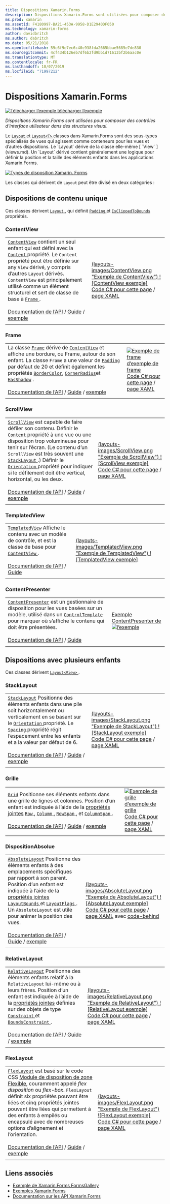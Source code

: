 ```yaml
---
title: Dispositions Xamarin.Forms
description: Dispositions Xamarin.Forms sont utilisées pour composer des contrôles d’interface utilisateur dans des structures visual. Cet article répertorie les dispositions incluses dans Xamarin.Forms.
ms.prod: xamarin
ms.assetid: F4180997-BA21-453A-9958-D1E2940DF050
ms.technology: xamarin-forms
author: davidbritch
ms.author: dabritch
ms.date: 05/21/2018
ms.openlocfilehash: 59c6f9e7ec6c40c938fda2665bbae5685e7de830
ms.sourcegitcommit: 4cf434b126eb7df6b2fd9bb1d71613bf2b6aac0e
ms.translationtype: MT
ms.contentlocale: fr-FR
ms.lasthandoff: 10/07/2019
ms.locfileid: "71997212"
---
```

# <a name="xamarinforms-layouts"></a>Dispositions Xamarin.Forms

[![Télécharger l’exemple](~/media/shared/download.png) télécharger l’exemple](https://docs.microsoft.com/samples/xamarin/xamarin-forms-samples/formsgallery)

_Dispositions Xamarin.Forms sont utilisées pour composer des contrôles d’interface utilisateur dans des structures visual._

Le [ `Layout` ](xref:Xamarin.Forms.Layout) et [ `Layout<T>` ](xref:Xamarin.Forms.Layout`1) classes dans Xamarin.Forms sont des sous-types spécialisés de vues qui agissent comme conteneurs pour les vues et d’autres dispositions. Le `Layout` dérive de la classe elle-même [ `View` ](views.md). Un `Layout` dérivé contient généralement une logique pour définir la position et la taille des éléments enfants dans les applications Xamarin.Forms.

[![Types de disposition Xamarin. Forms](layouts-images/layouts-sml.png "Xamarin. Forms types de disposition")](layouts-images/layouts.png#lightbox "Types de disposition Xamarin. Forms")

Les classes qui dérivent de `Layout` peut être divisé en deux catégories :

## <a name="layouts-with-single-content"></a>Dispositions de contenu unique

Ces classes dérivent [ `Layout` ](xref:Xamarin.Forms.Layout), qui définit [ `Padding` ](xref:Xamarin.Forms.Layout.Padding) et [ `IsClippedToBounds` ](xref:Xamarin.Forms.Layout.IsClippedToBounds) propriétés.

<a name="contentView" />

### <a name="contentview"></a>ContentView

|     |     |
| --- | --- |
| [`ContentView`](xref:Xamarin.Forms.ContentView) contient un seul enfant qui est défini avec la [ `Content` ](xref:Xamarin.Forms.ContentView.Content) propriété. Le `Content` propriété peut être définie sur any `View` dérivé, y compris d’autres `Layout` dérivés. `ContentView` est principalement utilisé comme un élément structurel et sert de classe de base à [ `Frame` ](#frame).<br /><br />[Documentation de l’API](xref:Xamarin.Forms.ContentView) / [Guide](~/xamarin-forms/user-interface/layouts/contentview.md) / [exemple](https://docs.microsoft.com/samples/xamarin/xamarin-forms-samples/userinterface-cardview/) | [(layouts-images/ContentView.png "Exemple de ContentView") ![ContentView exemple]](layouts-images/ContentView-Large.png#lightbox "Exemple ContentView")<br />[Code C# pour cette page](https://github.com/xamarin/xamarin-forms-samples/blob/master/FormsGallery/FormsGallery/FormsGallery/CodeExamples/ContentViewDemoPage.cs) / [page XAML](https://github.com/xamarin/xamarin-forms-samples/blob/master/FormsGallery/FormsGallery/FormsGallery/XamlExamples/ContentViewDemoPage.xaml) |
|     |     |

<a named="frame" />

### <a name="frame"></a>Frame

|     |     |
| --- | --- |
| La classe [`Frame`](xref:Xamarin.Forms.Frame) dérive de [`ContentView`](#contentView) et affiche une bordure, ou Frame, autour de son enfant. La classe `Frame` a une valeur de [`Padding`](xref:Xamarin.Forms.Layout.Padding) par défaut de 20 et définit également les propriétés [`BorderColor`](xref:Xamarin.Forms.Frame.BorderColor), [`CornerRadius`](xref:Xamarin.Forms.Frame.CornerRadius)et [`HasShadow`](xref:Xamarin.Forms.Frame.HasShadow) .<br /><br />[Documentation de l’API](xref:Xamarin.Forms.Frame) / [Guide](~/xamarin-forms/user-interface/layouts/frame.md) / [exemple](https://docs.microsoft.com/samples/xamarin/xamarin-forms-samples/userinterface-frame/) | [![](layouts-images/Frame.png "Exemple de frame") d’exemple de frame](layouts-images/Frame-Large.png#lightbox "Exemple de frame")<br />[Code C# pour cette page](https://github.com/xamarin/xamarin-forms-samples/blob/master/FormsGallery/FormsGallery/FormsGallery/CodeExamples/FrameDemoPage.cs) / [page XAML](https://github.com/xamarin/xamarin-forms-samples/blob/master/FormsGallery/FormsGallery/FormsGallery/XamlExamples/FrameDemoPage.xaml) |
|     |     |

<a name="scrollView" />

### <a name="scrollview"></a>ScrollView

|     |     |
| --- | --- |
| [`ScrollView`](xref:Xamarin.Forms.ScrollView) est capable de faire défiler son contenu. Définir le [ `Content` ](xref:Xamarin.Forms.ScrollView.Content) propriété à une vue ou une disposition trop volumineuse pour tenir sur l’écran. (Le contenu d’un `ScrollView` est très souvent une [ `StackLayout` ](#stackLayout).) Définir le [ `Orientation` ](xref:Xamarin.Forms.ScrollView.Orientation) propriété pour indiquer si le défilement doit être vertical, horizontal, ou les deux.<br /><br />[Documentation de l’API](xref:Xamarin.Forms.ScrollView) / [Guide](~/xamarin-forms/user-interface/layouts/scroll-view.md) / [exemple](https://docs.microsoft.com/samples/xamarin/xamarin-forms-samples/userinterface-layout) | [(layouts-images/ScrollView.png "Exemple de ScrollView") ![ScrollView exemple]](layouts-images/ScrollView-Large.png#lightbox "Exemple ScrollView")<br />[Code C# pour cette page](https://github.com/xamarin/xamarin-forms-samples/blob/master/FormsGallery/FormsGallery/FormsGallery/CodeExamples/ScrollViewDemoPage.cs) / [page XAML](https://github.com/xamarin/xamarin-forms-samples/blob/master/FormsGallery/FormsGallery/FormsGallery/XamlExamples/ScrollViewDemoPage.xaml) |
|     |     |

### <a name="templatedview"></a>TemplatedView

|     |     |
| --- | --- |
| [`TemplatedView`](xref:Xamarin.Forms.TemplatedView) Affiche le contenu avec un modèle de contrôle, et est la classe de base pour [ `ContentView` ](#contentView).<br /><br />[Documentation de l’API](xref:Xamarin.Forms.TemplatedView) / [Guide](~/xamarin-forms/app-fundamentals/templates/control-templates/index.md) | [(layouts-images/TemplatedView.png "Exemple de TemplatedView") ![TemplatedView exemple]](layouts-images/TemplatedView.png#lightbox "Exemple TemplatedView") |
|     |     |

### <a name="contentpresenter"></a>ContentPresenter

|     |     |
| --- | --- |
| [`ContentPresenter`](xref:Xamarin.Forms.ContentPresenter) est un gestionnaire de disposition pour les vues basées sur un modèle, utilisé dans un [ `ControlTemplate` ](xref:Xamarin.Forms.ControlTemplate) pour marquer où s’affiche le contenu qui doit être présentées.<br /><br />[Documentation de l’API](xref:Xamarin.Forms.ContentPresenter) / [Guide](~/xamarin-forms/app-fundamentals/templates/control-templates/index.md) | [Exemple ContentPresenter de ![l’exemple](layouts-images/ContentPresenter.png "ContentPresenter")](layouts-images/ContentPresenter.png#lightbox "Exemple ContentPresenter") |
|     |     |

## <a name="layouts-with-multiple-children"></a>Dispositions avec plusieurs enfants

Ces classes dérivent [ `Layout<View>` ](xref:Xamarin.Forms.Layout`1).

<a name="stackLayout" />

### <a name="stacklayout"></a>StackLayout

|     |     |
| --- | --- |
| [`StackLayout`](xref:Xamarin.Forms.StackLayout) Positionne des éléments enfants dans une pile soit horizontalement ou verticalement en se basant sur le [ `Orientation` ](xref:Xamarin.Forms.StackLayout.Orientation) propriété. Le [ `Spacing` ](xref:Xamarin.Forms.StackLayout.Spacing) propriété régit l’espacement entre les enfants et a la valeur par défaut de 6.<br /><br />[Documentation de l’API](xref:Xamarin.Forms.StackLayout) / [Guide](~/xamarin-forms/user-interface/layouts/stack-layout.md) / [exemple](https://docs.microsoft.com/samples/xamarin/xamarin-forms-samples/userinterface-layout)| [(layouts-images/StackLayout.png "Exemple de StackLayout") ![StackLayout exemple]](layouts-images/StackLayout-Large.png#lightbox "Exemple StackLayout")<br />[Code C# pour cette page](https://github.com/xamarin/xamarin-forms-samples/blob/master/FormsGallery/FormsGallery/FormsGallery/CodeExamples/StackLayoutDemoPage.cs) / [page XAML](https://github.com/xamarin/xamarin-forms-samples/blob/master/FormsGallery/FormsGallery/FormsGallery/XamlExamples/StackLayoutDemoPage.xaml) |
|     |     |

<a name="grid" />

### <a name="grid"></a>Grille

|     |     |
| --- | --- |
| [`Grid`](xref:Xamarin.Forms.Grid) Positionne ses éléments enfants dans une grille de lignes et colonnes. Position d’un enfant est indiquée à l’aide de la [propriétés jointes](~/xamarin-forms/xaml/attached-properties.md) [ `Row` ](xref:Xamarin.Forms.Grid.RowProperty), [ `Column` ](xref:Xamarin.Forms.Grid.ColumnProperty), [ `RowSpan` ](xref:Xamarin.Forms.Grid.RowSpanProperty), et [ `ColumnSpan` ](xref:Xamarin.Forms.Grid.ColumnSpanProperty).<br /><br />[Documentation de l’API](xref:Xamarin.Forms.Grid) / [Guide](~/xamarin-forms/user-interface/layouts/grid.md) / [exemple](https://docs.microsoft.com/samples/xamarin/xamarin-forms-samples/userinterface-layout) | [![](layouts-images/Grid.png "Exemple de grille") d’exemple de grille](layouts-images/Grid-Large.png#lightbox "Exemple de grille")<br />[Code C# pour cette page](https://github.com/xamarin/xamarin-forms-samples/blob/master/FormsGallery/FormsGallery/FormsGallery/CodeExamples/GridDemoPage.cs) / [page XAML](https://github.com/xamarin/xamarin-forms-samples/blob/master/FormsGallery/FormsGallery/FormsGallery/XamlExamples/GridDemoPage.xaml) |
|     |     |

### <a name="absolutelayout"></a>DispositionAbsolue

|     |     |
| --- | --- |
| [`AbsoluteLayout`](xref:Xamarin.Forms.AbsoluteLayout) Positionne des éléments enfants à des emplacements spécifiques par rapport à son parent. Position d’un enfant est indiquée à l’aide de la [propriétés jointes](~/xamarin-forms/xaml/attached-properties.md) [ `LayoutBounds` ](xref:Xamarin.Forms.AbsoluteLayout.LayoutBoundsProperty) et [ `LayoutFlags` ](xref:Xamarin.Forms.AbsoluteLayout.LayoutFlagsProperty). Un `AbsoluteLayout` est utile pour animer la position des vues.<br /><br />[Documentation de l’API](xref:Xamarin.Forms.AbsoluteLayout) / [Guide](~/xamarin-forms/user-interface/layouts/absolute-layout.md) / [exemple](https://docs.microsoft.com/samples/xamarin/xamarin-forms-samples/userinterface-layout) | [(layouts-images/AbsoluteLayout.png "Exemple de AbsoluteLayout") ![AbsoluteLayout exemple]](layouts-images/AbsoluteLayout-Large.png#lightbox "Exemple AbsoluteLayout")<br />[Code C# pour cette page](https://github.com/xamarin/xamarin-forms-samples/blob/master/FormsGallery/FormsGallery/FormsGallery/CodeExamples/AbsoluteLayoutdDemoPage.cs) / [page XAML](https://github.com/xamarin/xamarin-forms-samples/blob/master/FormsGallery/FormsGallery/FormsGallery/XamlExamples/AbsoluteLayoutDemoPage.xaml) avec [code-behind](https://github.com/xamarin/xamarin-forms-samples/blob/master/FormsGallery/FormsGallery/FormsGallery/XamlExamples/AbsoluteLayoutDemoPage.xaml.cs) |
|     |     |

### <a name="relativelayout"></a>RelativeLayout

|     |     |
| --- | --- |
| [`RelativeLayout`](xref:Xamarin.Forms.RelativeLayout) Positionne des éléments enfants relatif à la `RelativeLayout` lui-même ou à leurs frères. Position d’un enfant est indiquée à l’aide de la [propriétés jointes](~/xamarin-forms/xaml/attached-properties.md) définies sur des objets de type [ `Constraint` ](xref:Xamarin.Forms.Constraint) et [ `BoundsConstraint` ](xref:Xamarin.Forms.Constraint).<br /><br />[Documentation de l’API](xref:Xamarin.Forms.RelativeLayout) / [Guide](~/xamarin-forms/user-interface/layouts/relative-layout.md) / [exemple](https://docs.microsoft.com/samples/xamarin/xamarin-forms-samples/userinterface-layout) | [(layouts-images/RelativeLayout.png "Exemple de RelativeLayout") ![RelativeLayout exemple]](layouts-images/RelativeLayout-Large.png#lightbox "Exemple RelativeLayout")<br />[Code C# pour cette page](https://github.com/xamarin/xamarin-forms-samples/blob/master/FormsGallery/FormsGallery/FormsGallery/CodeExamples/RelativeLayoutDemoPage.cs) / [page XAML](https://github.com/xamarin/xamarin-forms-samples/blob/master/FormsGallery/FormsGallery/FormsGallery/XamlExamples/RelativeLayoutDemoPage.xaml) |
|     |     |

### <a name="flexlayout"></a>FlexLayout

|     |     |
| --- | --- |
| [`FlexLayout`](xref:Xamarin.Forms.FlexLayout) est basé sur le code CSS [Module de disposition de zone Flexible](http://www.w3.org/TR/css-flexbox-1/), couramment appelé _flex disposition_ ou _flex-box_. `FlexLayout` définit six propriétés pouvant être liées et cinq propriétés jointes pouvant être liées qui permettent à des enfants à empilés ou encapsulé avec de nombreuses options d’alignement et l’orientation.<br /><br />[Documentation de l’API](xref:Xamarin.Forms.FlexLayout) / [Guide](~/xamarin-forms/user-interface/layouts/flex-layout.md) / [exemple](https://docs.microsoft.com/samples/xamarin/xamarin-forms-samples/userinterface-flexlayoutdemos) | [(layouts-images/FlexLayout.png "Exemple de FlexLayout") ![FlexLayout exemple]](layouts-images/FlexLayout-Large.png#lightbox "Exemple FlexLayout")<br />[Code C# pour cette page](https://github.com/xamarin/xamarin-forms-samples/blob/master/FormsGallery/FormsGallery/FormsGallery/CodeExamples/FlexLayoutDemoPage.cs) / [page XAML](https://github.com/xamarin/xamarin-forms-samples/blob/master/FormsGallery/FormsGallery/FormsGallery/XamlExamples/FlexLayoutDemoPage.xaml) |
|     |     |

## <a name="related-links"></a>Liens associés

- [Exemple de Xamarin.Forms FormsGallery](https://docs.microsoft.com/samples/xamarin/xamarin-forms-samples/formsgallery)
- [Exemples Xamarin.Forms](https://docs.microsoft.com/samples/browse/?products=xamarin&term=Xamarin.Forms)
- [Documentation sur les API Xamarin.Forms](https://docs.microsoft.com/dotnet/api/xamarin.forms?view=xamarin-forms)
